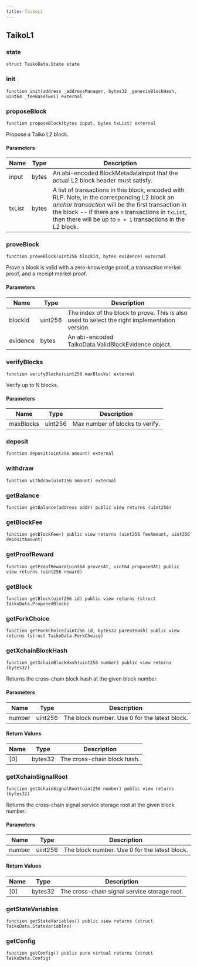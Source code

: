 ```yaml
---
title: TaikoL1
---
```


## TaikoL1

### state

```solidity
struct TaikoData.State state
```

### init

```solidity
function init(address _addressManager, bytes32 _genesisBlockHash, uint64 _feeBaseTwei) external
```

### proposeBlock

```solidity
function proposeBlock(bytes input, bytes txList) external
```

Propose a Taiko L2 block.

#### Parameters

| Name   | Type  | Description                                                                                                                                                                                                                                                                 |
| ------ | ----- | --------------------------------------------------------------------------------------------------------------------------------------------------------------------------------------------------------------------------------------------------------------------------- |
| input  | bytes | An abi-encoded BlockMetadataInput that the actual L2 block header must satisfy.                                                                                                                                                                                             |
| txList | bytes | A list of transactions in this block, encoded with RLP. Note, in the corresponding L2 block an _anchor transaction_ will be the first transaction in the block -- if there are `n` transactions in `txList`, then there will be up to `n + 1` transactions in the L2 block. |

### proveBlock

```solidity
function proveBlock(uint256 blockId, bytes evidence) external
```

Prove a block is valid with a zero-knowledge proof, a transaction
merkel proof, and a receipt merkel proof.

#### Parameters

| Name     | Type    | Description                                                                                    |
| -------- | ------- | ---------------------------------------------------------------------------------------------- |
| blockId  | uint256 | The index of the block to prove. This is also used to select the right implementation version. |
| evidence | bytes   | An abi-encoded TaikoData.ValidBlockEvidence object.                                            |

### verifyBlocks

```solidity
function verifyBlocks(uint256 maxBlocks) external
```

Verify up to N blocks.

#### Parameters

| Name      | Type    | Description                     |
| --------- | ------- | ------------------------------- |
| maxBlocks | uint256 | Max number of blocks to verify. |

### deposit

```solidity
function deposit(uint256 amount) external
```

### withdraw

```solidity
function withdraw(uint256 amount) external
```

### getBalance

```solidity
function getBalance(address addr) public view returns (uint256)
```

### getBlockFee

```solidity
function getBlockFee() public view returns (uint256 feeAmount, uint256 depositAmount)
```

### getProofReward

```solidity
function getProofReward(uint64 provenAt, uint64 proposedAt) public view returns (uint256 reward)
```

### getBlock

```solidity
function getBlock(uint256 id) public view returns (struct TaikoData.ProposedBlock)
```

### getForkChoice

```solidity
function getForkChoice(uint256 id, bytes32 parentHash) public view returns (struct TaikoData.ForkChoice)
```

### getXchainBlockHash

```solidity
function getXchainBlockHash(uint256 number) public view returns (bytes32)
```

Returns the cross-chain block hash at the given block number.

#### Parameters

| Name   | Type    | Description                                   |
| ------ | ------- | --------------------------------------------- |
| number | uint256 | The block number. Use 0 for the latest block. |

#### Return Values

| Name | Type    | Description                 |
| ---- | ------- | --------------------------- |
| [0]  | bytes32 | The cross-chain block hash. |

### getXchainSignalRoot

```solidity
function getXchainSignalRoot(uint256 number) public view returns (bytes32)
```

Returns the cross-chain signal service storage root at the given
block number.

#### Parameters

| Name   | Type    | Description                                   |
| ------ | ------- | --------------------------------------------- |
| number | uint256 | The block number. Use 0 for the latest block. |

#### Return Values

| Name | Type    | Description                                  |
| ---- | ------- | -------------------------------------------- |
| [0]  | bytes32 | The cross-chain signal service storage root. |

### getStateVariables

```solidity
function getStateVariables() public view returns (struct TaikoData.StateVariables)
```

### getConfig

```solidity
function getConfig() public pure virtual returns (struct TaikoData.Config)
```
